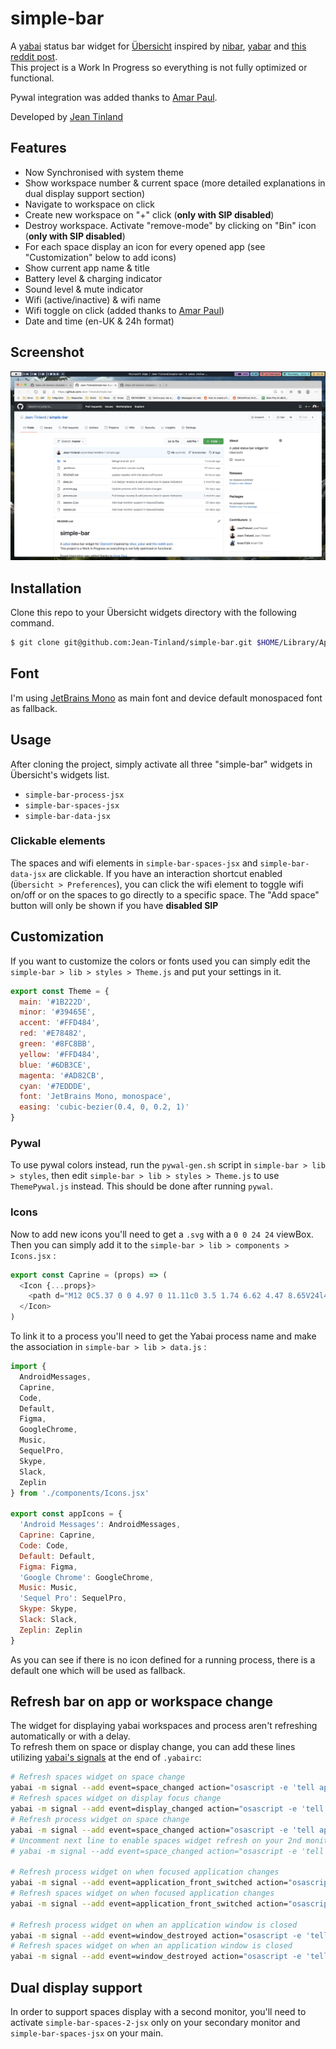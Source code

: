 # simple-bar

A [yabai](https://github.com/koekeishiya/yabai) status bar widget for [Übersicht](https://github.com/felixhageloh/uebersicht) inspired by [nibar](https://github.com/kkga/nibar), [yabar](https://github.com/AlexNaga/yabar) and [this reddit post](https://www.reddit.com/r/unixporn/comments/chwk89/yabai_yabai_and_gruvbox_with_custom_ubersicht_bar/).\
This project is a Work In Progress so everything is not fully optimized or functional.

Pywal integration was added thanks to [Amar Paul](https://github.com/Amar1729).

Developed by [Jean Tinland](https://www.jeantinland.com)

## Features

- Now Synchronised with system theme
- Show workspace number & current space (more detailed explanations in dual display support section)
- Navigate to workspace on click
- Create new workspace on "+" click (**only with SIP disabled**)
- Destroy workspace. Activate "remove-mode" by clicking on "Bin" icon (**only with SIP disabled**)
- For each space display an icon for every opened app (see "Customization" below to add icons)
- Show current app name & title
- Battery level & charging indicator
- Sound level & mute indicator
- Wifi (active/inactive) & wifi name
- Wifi toggle on click (added thanks to [Amar Paul](https://github.com/Amar1729))
- Date and time (en-UK & 24h format)

## Screenshot

![img](./preview.jpg)

## Installation

Clone this repo to your Übersicht widgets directory with the following command.

```bash
$ git clone git@github.com:Jean-Tinland/simple-bar.git $HOME/Library/Application\ Support/Übersicht/widgets/simple-bar
```

## Font

I'm using [JetBrains Mono](https://www.jetbrains.com/lp/mono/) as main font and device default monospaced font as fallback.

## Usage

After cloning the project, simply activate all three "simple-bar" widgets in Übersicht's widgets list.

- `simple-bar-process-jsx`
- `simple-bar-spaces-jsx`
- `simple-bar-data-jsx`

### Clickable elements

The spaces and wifi elements in `simple-bar-spaces-jsx` and `simple-bar-data-jsx` are clickable. If you have an interaction shortcut enabled (`Übersicht > Preferences`), you can click the wifi element to toggle wifi on/off or on the spaces to go directly to a specific space. The "Add space" button will only be shown if you have **disabled SIP**

## Customization

If you want to customize the colors or fonts used you can simply edit the `simple-bar > lib > styles > Theme.js` and put your settings in it.

```javascript
export const Theme = {
  main: '#1B222D',
  minor: '#39465E',
  accent: '#FFD484',
  red: '#E78482',
  green: '#8FC8BB',
  yellow: '#FFD484',
  blue: '#6DB3CE',
  magenta: '#AD82CB',
  cyan: '#7EDDDE',
  font: 'JetBrains Mono, monospace',
  easing: 'cubic-bezier(0.4, 0, 0.2, 1)'
}
```

### Pywal

To use pywal colors instead, run the `pywal-gen.sh` script in `simple-bar > lib > styles`, then edit `simple-bar > lib > styles > Theme.js` to use `ThemePywal.js` instead. This should be done after running `pywal`.

### Icons

Now to add new icons you'll need to get a `.svg` with a `0 0 24 24` viewBox. Then you can simply add it to the `simple-bar > lib > components > Icons.jsx` :

```javascript
export const Caprine = (props) => (
  <Icon {...props}>
    <path d="M12 0C5.37 0 0 4.97 0 11.11c0 3.5 1.74 6.62 4.47 8.65V24l4.09-2.24c1.09.3 2.24.46 3.44.46 6.63 0 12-4.97 12-11.1C24 4.97 18.63 0 12 0zm1.2 14.96l-3.06-3.26-5.97 3.26L10.73 8l3.13 3.26L19.76 8l-6.57 6.96z" />
  </Icon>
)
```

To link it to a process you'll need to get the Yabai process name and make the association in `simple-bar > lib > data.js` :

```javascript
import {
  AndroidMessages,
  Caprine,
  Code,
  Default,
  Figma,
  GoogleChrome,
  Music,
  SequelPro,
  Skype,
  Slack,
  Zeplin
} from './components/Icons.jsx'

export const appIcons = {
  'Android Messages': AndroidMessages,
  Caprine: Caprine,
  Code: Code,
  Default: Default,
  Figma: Figma,
  'Google Chrome': GoogleChrome,
  Music: Music,
  'Sequel Pro': SequelPro,
  Skype: Skype,
  Slack: Slack,
  Zeplin: Zeplin
}
```

As you can see if there is no icon defined for a running process, there is a default one which will be used as fallback.

## Refresh bar on app or workspace change

The widget for displaying yabai workspaces and process aren't refreshing automatically or with a delay.\
To refresh them on space or display change, you can add these lines utilizing [yabai's signals](https://github.com/koekeishiya/yabai/wiki/Commands#automation-with-rules-and-signals) at the end of `.yabairc`:

```sh
# Refresh spaces widget on space change
yabai -m signal --add event=space_changed action="osascript -e 'tell application \"Übersicht\" to refresh widget id \"simple-bar-spaces-jsx\"'"
# Refresh spaces widget on display focus change
yabai -m signal --add event=display_changed action="osascript -e 'tell application \"Übersicht\" to refresh widget id \"simple-bar-spaces-jsx\"'"
# Refresh process widget on space change
yabai -m signal --add event=space_changed action="osascript -e 'tell application \"Übersicht\" to refresh widget id \"simple-bar-process-jsx\"'"
# Uncomment next line to enable spaces widget refresh on your 2nd monitor
# yabai -m signal --add event=space_changed action="osascript -e 'tell application \"Übersicht\" to refresh widget id \"simple-bar-spaces-2-jsx\"'"

# Refresh process widget on when focused application changes
yabai -m signal --add event=application_front_switched action="osascript -e 'tell application \"Übersicht\" to refresh widget id \"simple-bar-process-jsx\"'"
# Refresh spaces widget on when focused application changes
yabai -m signal --add event=application_front_switched action="osascript -e 'tell application \"Übersicht\" to refresh widget id \"simple-bar-spaces-jsx\"'"

# Refresh process widget on when an application window is closed
yabai -m signal --add event=window_destroyed action="osascript -e 'tell application \"Übersicht\" to refresh widget id \"simple-bar-process-jsx\"'"
# Refresh spaces widget on when an application window is closed
yabai -m signal --add event=window_destroyed action="osascript -e 'tell application \"Übersicht\" to refresh widget id \"simple-bar-spaces-jsx\"'"

```

## Dual display support

In order to support spaces display with a second monitor, you'll need to activate `simple-bar-spaces-2-jsx` only on your secondary monitor and `simple-bar-spaces-jsx` on your main.
